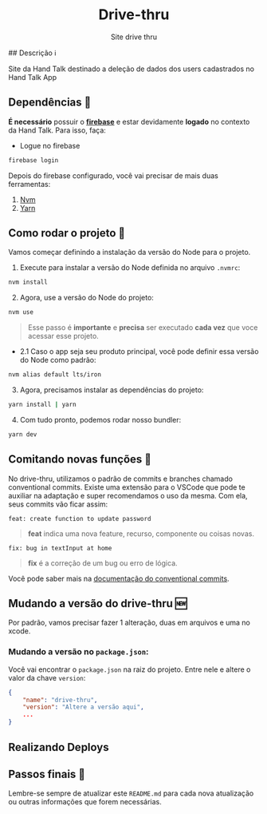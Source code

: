 <h1 align="center">Drive-thru</h1>
<p align="center">Site drive thru</p>
## Descrição ℹ️

Site da Hand Talk destinado a deleção de dados dos users cadastrados no Hand Talk App
## Dependências 🚧

**É necessário** possuir o **[firebase](https://firebaseopensource.com/projects/firebase/firebase-tools/)** e estar devidamente **logado** no contexto da Hand Talk.
Para isso, faça:

- Logue no firebase

```bash
firebase login
```

Depois do firebase configurado, você vai precisar de mais duas ferramentas:

1. [Nvm](https://github.com/nvm-sh/nvm)
2. [Yarn](https://classic.yarnpkg.com/lang/en/docs/install/#mac-stable)

## Como rodar o projeto 🔄

Vamos começar definindo a instalação da versão do Node para o projeto.

1. Execute para instalar a versão do Node definida no arquivo `.nvmrc`:

```bash
nvm install
```

2. Agora, use a versão do Node do projeto:

```bash
nvm use
```
> Esse passo é **importante** e **precisa** ser executado **cada vez** que voce acessar esse projeto.

-  2.1 Caso o app seja seu produto principal, você pode definir essa versão do Node como padrão:

```bash
nvm alias default lts/iron
```

3. Agora, precisamos instalar as dependências do projeto:

```bash
yarn install | yarn
```

4. Com tudo pronto, podemos rodar nosso bundler:

```bash
yarn dev
```
## Comitando novas funções 📝

No drive-thru, utilizamos o padrão de commits e branches chamado conventional commits. Existe uma extensão para o VSCode que pode te auxiliar na adaptação e super recomendamos o uso da mesma. Com ela, seus commits vão ficar assim:

```
feat: create function to update password
```
> **feat** indica uma nova feature, recurso, componente ou coisas novas.

```
fix: bug in textInput at home
```
> **fix** é a correção de um bug ou erro de lógica.

Você pode saber mais na [documentação do conventional commits](https://www.conventionalcommits.org/en/v1.0.0/).

## Mudando a versão do drive-thru 🆕

Por padrão, vamos precisar fazer 1 alteração, duas em arquivos e uma no xcode.
### Mudando a versão no `package.json`:

Você vai encontrar o `package.json` na raiz do projeto. Entre nele e altere o valor da chave `version`:

```json
{
	"name": "drive-thru",
	"version": "Altere a versão aqui",
	...
}
```

## Realizando Deploys


## Passos finais 🎉

Lembre-se sempre de atualizar este `README.md` para cada nova atualização ou outras informações que forem necessárias.
